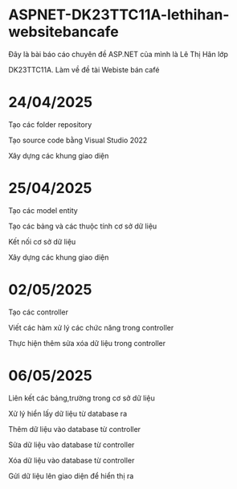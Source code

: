 ﻿# ASPNET-DK23TTC11A-lethihan-websitebancafe
Đây là bài báo cáo chuyên đề ASP.NET của mình là Lê Thị Hân lớp
 
DK23TTC11A. Làm về đề tài Webiste bán café

# 24/04/2025
Tạo các folder repository

Tạo source code bằng Visual Studio 2022

Xây dựng các khung giao diện

# 25/04/2025
Tạo các model entity

Tạo các bảng và các thuộc tính cơ sở dữ liệu

Kết nối cơ sở dữ liệu

Xây dựng các khung giao diện

# 02/05/2025
Tạo các controller

Viết các hàm xử lý các chức năng trong controller

Thực hiện thêm sửa xóa dữ liệu trong controller

# 06/05/2025
Liên kết các bảng,trường trong cơ sở dữ liệu

Xử lý hiển lấy dữ liệu từ database ra

Thêm dữ liệu vào database từ controller

Sửa dữ liệu vào database từ controller

Xóa dữ liệu vào database từ controller

Gửi dữ liệu lên giao diện để hiển thị ra
